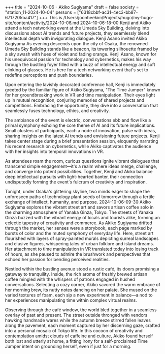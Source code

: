 +++
title = "2024-10-06 - Akiko Sugiyama"
draft = false
society = "station_11-2024-10-04"
persons = ["6318cbbf-ac31-4ec3-bb87-6717205ba417"]
+++
This is /Users/joonheekim/Projects/hugo/my-hugo-site/content/activity/2024-10-06.md
2024-10-06-18-00
Kenji and Akiko attend a tech networking event at the Umeda Sky Building, delving into discussions about AI trends and future projects, they seamlessly blend intellectual depth with invigorating dialogue.
Kenji Asano invited Akiko Sugiyama
As evening descends upon the city of Osaka, the renowned Umeda Sky Building stands like a beacon, its towering silhouette framed by a sky awash with hues of violet and fading orange. Kenji Asano, known for his unequivocal passion for technology and cybernetics, makes his way through the bustling foyer filled with a buzz of intellectual energy and soft clinking of glasses. He is here for a tech networking event that's set to redefine perceptions and push boundaries.

Upon entering the lavishly decorated conference hall, Kenji is immediately greeted by the familiar figure of Akiko Sugiyama, "The Time Jumper" known for her groundbreaking work in VR and time manipulation. Their eyes light up in mutual recognition, conjuring memories of shared projects and competitions. Embracing the opportunity, they dive into a conversation that seamlessly fuses technology, ethics, and creativity.

The ambiance of the event is electric, conversations ebb and flow like a primal symphony echoing the core theme of AI and its future implications. Small clusters of participants, each a node of innovation, pulse with ideas, sharing insights on the latest AI trends and envisioning future projects. Kenji takes center stage during a brief presentation session, eloquently narrating his recent research on cybernetics, while Akiko captivates the audience with her insights into temporal innovations in VR.

As attendees roam the room, curious questions ignite vibrant dialogues that transcend simple engagement—it's a realm where ideas merge, challenge, and converge into potent possibilities. Together, Kenji and Akiko balance deep intellectual pursuits with light-hearted banter, their connection undisputedly forming the event's fulcrum of creativity and inspiration.

Tonight, under Osaka's glittering skyline, two minds eager to shape the unforeseen paths of technology plant seeds of tomorrow through a fertile exchange of intellect, humanity, and purpose.
2024-10-06-09-30
Akiko Sugiyama explores the vibrant street art and savors artisan coffee solo in the charming atmosphere of Yanaka Ginza, Tokyo.
The streets of Yanaka Ginza buzzed with the vibrant energy of locals and tourists alike, forming an eclectic tapestry of creativity and commerce. As Akiko Sugiyama drifted through the market, her senses were a storybook, each page marked by bursts of color and the muted symphony of everyday life. Here, street art flourished with layers of spray-painted murals depicting surreal landscapes and elusive figures, whispering tales of urban folklore and island dreams. Her attachment to time manipulation in VR translated today into losing track of hours, as she paused to admire the brushwork and perspectives that echoed her passion for bending perceived realities.

Nestled within the bustling avenue stood a rustic café, its doors promising a gateway to tranquility. Inside, the rich aroma of freshly brewed artisan coffee mingled with the whispers of patrons engaged in hushed conversations. Selecting a cozy corner, Akiko savored the warm embrace of her morning brew, its nutty notes dancing on her palate. She mused on the varied textures of foam, each sip a new experiment in balance—a nod to her experiences manipulating time within complex virtual realms.

Observing through the café window, the world bled together in a seamless overlay of past and present. The street outside thronged with vendors hawking handmade wares while the autumn breeze stirred fallen leaves along the pavement, each moment captured by her discerning gaze, crafted into a personal mosaic of Tokyo life. In this cocoon of creativity and contemplation amidst clouds of caffeine and culture, Akiko found herself both lost and utterly at home, a fitting irony for a self-proclaimed Time Jumper intent on grounding herself, even if just for a morning.
